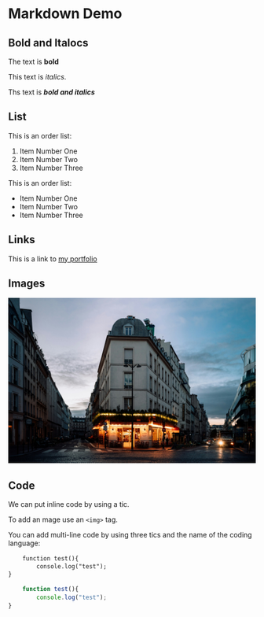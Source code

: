 
# Markdown Demo

## Bold and Italocs

The text is **bold**

This text is _italics_.

Ths text is **_bold and italics_**

## List

This is an order list:

1. Item Number One
2. Item Number Two
3. Item Number Three

This is an order list:

- Item Number One
- Item Number Two
- Item Number Three

## Links

This is a link to [my portfolio](https://github.com/harsh-parmar07)

## Images

![BrickMMO Planet](building.jpg)

## Code

We can put inline code by using a tic.

To add an mage use an `<img>` tag.

You can add multi-line code by using three tics and the name of the coding language:

```
    function test(){
        console.log("test");
}
```

```javascript
    function test(){
        console.log("test");
}
```
    